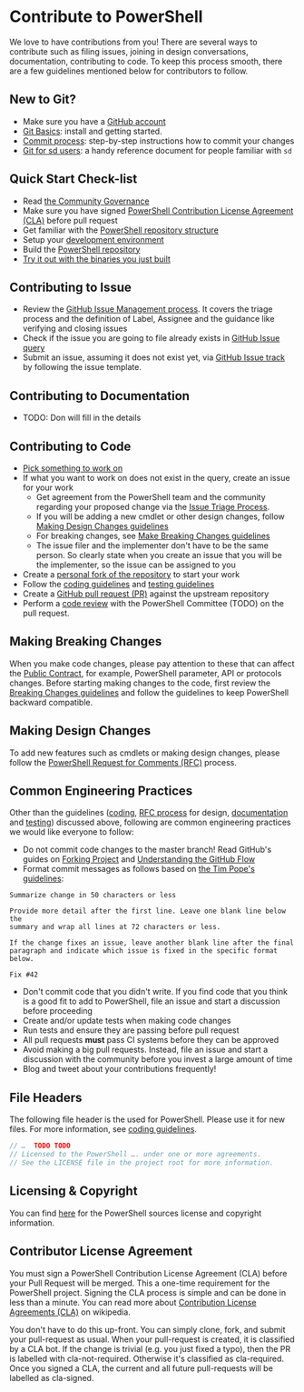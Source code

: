  Contribute to PowerShell
=================================

We love to have contributions from you! There are several ways to contribute such as filing issues, joining in design conversations,
documentation, contributing to code. To keep this process smooth, there are a few guidelines mentioned below for contributors to follow.

New to Git?
----
- Make sure you have a [GitHub account](https://github.com/signup/free)
- [Git Basics](../docs/git/basics.md): install and getting started.
- [Commit process](../docs/git/committing.md): step-by-step instructions how to commit your changes
- [Git for sd users](../docs/git/source-depot.md): a handy reference document for
people familiar with `sd`


Quick Start Check-list
----
- Read [the Community Governance](../docs/community/governance.md)
- Make sure you have signed [PowerShell Contribution License Agreement (CLA)](#Contributor-License-Agreement) before pull request
- Get familiar with the [PowerShell repository structure](../docs/dev-process/build/branch-structure.md)
- Setup your [development environment](../docs/dev-process/setup/setup-dev-environment.md)
- Build the [PowerShell repository](../readme.md)
- [Try it out with the binaries you just built](../docs/try-out.md)


Contributing to Issue
----

- Review the [GitHub Issue Management process](../docs/dev-process/issue-management-process.md). It covers the triage process and the definition of Label, Assignee and the guidance like verifying and closing issues
- Check if the issue you are going to file already exists in [GitHub Issue query](https://github.com/PowerShell/PowerShell/issues)
- Submit an issue, assuming it does not exist yet, via [GitHub Issue track](https://github.com/PowerShell/PowerShell/issues) by following the issue template.

Contributing to Documentation
----
- TODO: Don will fill in the details

Contributing to Code
----

- [Pick something to work on](https://github.com/PowerShell/PowerShell/issues)
- If what you want to work on does not exist in the query, create an issue for your work
  - Get agreement from the PowerShell team and the community regarding your proposed change via the [Issue Triage Process](../docs/dev-process/issue-management-process.md).
  - If you will be adding a new cmdlet or other design changes, follow [Making Design Changes guidelines](#Making-Design-Changes)
  - For breaking changes, see [Make Breaking Changes guidelines](#Making-Breaking-Changes)
  - The issue filer and the implementer don't have to be the same person. So clearly state when you create an issue that you will be the implementer, so the issue can be assigned to you
- Create a [personal fork of the repository](https://help.github.com/articles/fork-a-repo/) to start your work
- Follow the [coding guidelines](../docs/coding-guidelines/coding-guidelines.md) and [testing guidelines](../docs/testing-requirements/test-guidelines.md)
- Create a [GitHub pull request (PR)](https://guides.github.com/activities/hello-world/) against the upstream repository
- Perform a [code review](../docs/dev-process/code-review-guidelines.md) with the PowerShell Committee (TODO) on the pull request.


Making Breaking Changes
----

When you make code changes, please pay attention to these that can affect the [Public Contract](../docs/dev-process/breaking-change-contract.md),
for example, PowerShell parameter, API or protocols changes.  Before starting making changes to the code, first review the [Breaking Changes guidelines](../docs/dev-process/breaking-change-contract.md)
and follow the guidelines to keep PowerShell backward compatible.

Making Design Changes
----
To add new features such as cmdlets or making design changes, please follow the [PowerShell Request for Comments (RFC)](https://github.com/PowerShell/PowerShell-RFC) process.

Common Engineering Practices
----
Other than the guidelines ([coding](../docs/coding-guidelines/coding-guidelines.md), [RFC process](https://github.com/PowerShell/PowerShell-RFC) for design, [documentation]()
and [testing](../docs/testing-requirements/test-guidelines.md)) discussed above, following are common engineering practices we would like everyone to follow:
- Do not commit code changes to the master branch! Read GitHub's guides on [Forking Project](https://guides.github.com/activities/forking/) and [Understanding the GitHub Flow](https://guides.github.com/introduction/flow/)
- Format commit messages as follows based on [the Tim Pope's guidelines]("http://tbaggery.com/2008/04/19/a-note-about-git-commit-messages.html"):

```
Summarize change in 50 characters or less

Provide more detail after the first line. Leave one blank line below the
summary and wrap all lines at 72 characters or less.

If the change fixes an issue, leave another blank line after the final
paragraph and indicate which issue is fixed in the specific format
below.

Fix #42
```

- Don't commit code that you didn't write. If you find code that you think is a good fit to add to PowerShell, file an issue and start a discussion before proceeding
- Create and/or update tests when making code changes
- Run tests and ensure they are passing before pull request
- All pull requests **must** pass CI systems before they can be approved
- Avoid making a big pull requests. Instead, file an issue and start a discussion with the community before you invest a large amount of time
- Blog and tweet about your contributions frequently!

File Headers
----
The following file header is the used for PowerShell. Please use it for new files. For more information, see [coding guidelines](coding-guidelines/coding-guidelines.md).
```C#
// …  TODO TODO
// Licensed to the PowerShell …. under one or more agreements.
// See the LICENSE file in the project root for more information.
```

Licensing & Copyright
----
You can find [here]() for the PowerShell sources license and copyright information.

Contributor License Agreement
----
You must sign a PowerShell Contribution License Agreement (CLA) before your Pull Request will be merged.
This a one-time requirement for the PowerShell project. Signing the CLA process is simple and can be done in less than a minute.
You can read more about [Contribution License Agreements (CLA)](http://en.wikipedia.org/wiki/Contributor_License_Agreement) on wikipedia.

You don't have to do this up-front. You can simply clone, fork, and submit your pull-request as
usual. When your pull-request is created, it is classified by a CLA bot. If the change is trivial
(e.g. you just fixed a typo), then the PR is labelled with cla-not-required. Otherwise it's
 classified as cla-required. Once you signed a CLA, the current and all future pull-requests will be
 labelled as cla-signed.
